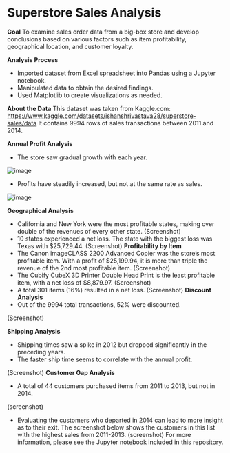 # Superstore Sales Analysis

**Goal**
To examine sales order data from a big-box store and develop conclusions based on various factors such as item profitability, geographical location, and customer loyalty.

**Analysis Process**
-	Imported dataset from Excel spreadsheet into Pandas using a Jupyter notebook. 
-	Manipulated data to obtain the desired findings.
-	Used Matplotlib to create visualizations as needed.
  
**About the Data**
This dataset was taken from Kaggle.com: https://www.kaggle.com/datasets/ishanshrivastava28/superstore-sales/data
It contains 9994 rows of sales transactions between 2011 and 2014.

**Annual Profit Analysis**
-	The store saw gradual growth with each year.

![image](https://github.com/dgiglio84/Superstore-Sales-Analysis/assets/120340086/fdddf457-a777-433b-bed5-8b7bbc2b1148)

-	Profits have steadily increased, but not at the same rate as sales.
  
![image](https://github.com/dgiglio84/Superstore-Sales-Analysis/assets/120340086/b2ee384b-aee3-4c22-84d1-316463b99a64)


**Geographical Analysis**
-	California and New York were the most profitable states, making over double of the revenues of every other state.
(Screenshot)
-	10 states experienced a net loss. The state with the biggest loss was Texas with $25,729.44.
(Screenshot)
**Profitability by Item**
-	The Canon imageCLASS 2200 Advanced Copier was the store’s most profitable item. With a profit of $25,199.94, it is more than triple the revenue of the 2nd most profitable item. 
(Screenshot)
-	The Cubify CubeX 3D Printer Double Head Print is the least profitable item, with a net loss of $8,879.97.
(Screenshot)
-	A total 301 items (16%) resulted in a net loss.
(Screenshot)
**Discount Analysis**
-	Out of the 9994 total transactions, 52% were discounted.

(Screenshot)

**Shipping Analysis**
-	Shipping times saw a spike in 2012 but dropped significantly in the preceding years. 
-	The faster ship time seems to correlate with the annual profit.

(Screenshot)
**Customer Gap Analysis** 
-	A total of 44 customers purchased items from 2011 to 2013, but not in 2014. 

(screenshot)

-	Evaluating the customers who departed in 2014 can lead to more insight as to their exit. The screenshot below shows the customers in this list with the highest sales from 2011-2013.
(screenshot)
For more information, please see the Jupyter notebook included in this repository.  

